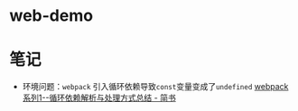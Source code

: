 # web-demo


# 笔记
- 环境问题：`webpack` 引入循环依赖导致`const`变量变成了`undefined`
[webpack系列1--循环依赖解析与处理方式总结 - 简书](https://www.jianshu.com/p/1040a161e3ba)